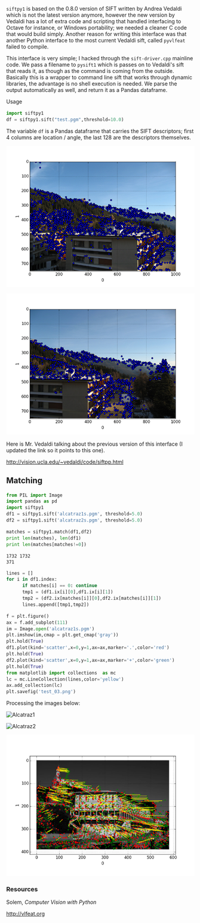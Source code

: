 `siftpy1` is based on the 0.8.0 version of SIFT written by Andrea
Vedaldi which is not the latest version anymore, however the new
version by Vedaldi has a lot of extra code and scripting that handled
interfacing to Octave for instance, or Windows portability; we needed
a cleaner C code that would build simply. Another reason for writing
this interface was that another Python interface to the most current
Vedaldi sift, called `pyvlfeat` failed to compile.

This interface is very simple; I hacked through the `sift-driver.cpp`
mainline code. We pass a filename to `pysift1` which is passes on to
Vedaldi's sift that reads it, as though as the command is coming from
the outside. Basically this is a wrapper to command line sift that
works through dynamic libraries, the advantage is no shell execution
is needed. We parse the output automatically as well, and return it as
a Pandas dataframe.

Usage

```python
import siftpy1
df = siftpy1.sift("test.pgm",threshold=10.0)
```

The variable `df` is a Pandas dataframe that carries the SIFT
descriptors; first 4 columns are location / angle, the last 128 are
the descriptors themselves.

![](test_01.png)

![](test_02.png)

Here is Mr. Vedaldi talking about the previous version of this
interface (I updated the link so it points to this one).

http://vision.ucla.edu/~vedaldi/code/siftpp.html

## Matching

```python
from PIL import Image
import pandas as pd
import siftpy1
df1 = siftpy1.sift('alcatraz1s.pgm', threshold=5.0)
df2 = siftpy1.sift('alcatraz2s.pgm', threshold=5.0)
```

```python
matches = siftpy1.match(df1,df2)
print len(matches), len(df1)
print len(matches[matches!=0])
```

```text
1732 1732
371
```

```python
lines = []
for i in df1.index:
      if matches[i] == 0: continue
      tmp1 = (df1.ix[i][0],df1.ix[i][1])
      tmp2 = (df2.ix[matches[i]][0],df2.ix[matches[i]][1])
      lines.append([tmp1,tmp2])
```

```python
f = plt.figure()
ax = f.add_subplot(111)
im = Image.open('alcatraz1s.pgm')
plt.imshow(im,cmap = plt.get_cmap('gray'))
plt.hold(True)
df1.plot(kind='scatter',x=0,y=1,ax=ax,marker='.',color='red')
plt.hold(True)
df2.plot(kind='scatter',x=0,y=1,ax=ax,marker='+',color='green')
plt.hold(True)
from matplotlib import collections  as mc
lc = mc.LineCollection(lines,color='yellow')
ax.add_collection(lc)
plt.savefig('test_03.png')
```

Processing the images below:

![Alcatraz1](alcatraz1s.pgm)

![Alcatraz2](alcatraz2s.pgm)


![](test_03.png)


### Resources

Solem, *Computer Vision with Python*

http://vlfeat.org
